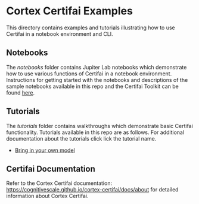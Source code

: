 # Cortex Certifai Examples

This directory contains examples and tutorials illustrating how to use Certifai in a notebook environment and CLI.

## Notebooks

The *notebooks* folder contains Jupiter Lab notebooks which demonstrate how to use various functions of Certifai in a notebook environment. Instructions for getting started with the notebooks and descriptions of the sample notebooks available in this repo and the Certifai Toolkit can be found [here](https://cognitivescale.github.io/cortex-certifai/docs/toolkit/notebook-usage/jupyter).

## Tutorials

The *tutorials* folder contains walkthroughs which demonstrate basic Certifai functionality. Tutorials available in this repo are as follows. For additional documentation about the tutorials click lick the tutorial name.

- [Bring in your own model](https://cognitivescale.github.io/cortex-certifai/docs/tutorials/scan-own-model-part-1)

## Certifai Documentation

Refer to the Cortex Certifai documentation: https://cognitivescale.github.io/cortex-certifai/docs/about for detailed information about Cortex Certifai.

